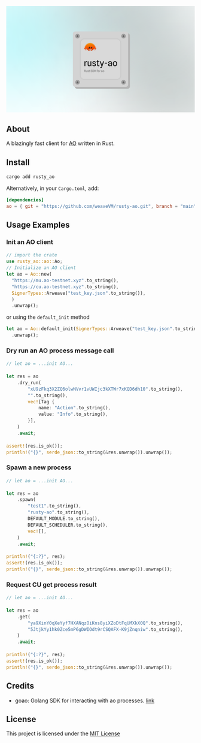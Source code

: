 <p align="center">
  <a href="https://wvm.dev">
    <img src="./assets/banner.png">
  </a>
</p>

## About
A blazingly fast client for [AO](https://ao.arweave.dev) written in Rust.

## Install

```bash
cargo add rusty_ao
```

Alternatively, in your `Cargo.toml`, add:

```Cargo.toml
[dependencies]
ao = { git = "https://github.com/weaveVM/rusty-ao.git", branch = "main" }
```

## Usage Examples

### Init an AO client

```rust
// import the crate
use rusty_ao::ao::Ao;
// Initialize an AO client 
let ao = Ao::new(
  "https://mu.ao-testnet.xyz".to_string(),
  "https://cu.ao-testnet.xyz".to_string(),
  SignerTypes::Arweave("test_key.json".to_string()),
  )
  .unwrap();
```

or using the `default_init` method

```rust
let ao = Ao::default_init(SignerTypes::Arweave("test_key.json".to_string()))
  .unwrap();
```
### Dry run an AO process message call

```rust
// let ao = ...init AO...

let res = ao
    .dry_run(
        "xU9zFkq3X2ZQ6olwNVvr1vUWIjc3kXTWr7xKQD6dh10".to_string(),
        "".to_string(),
        vec![Tag {
            name: "Action".to_string(),
            value: "Info".to_string(),
        }],
    )
    .await;

assert!(res.is_ok());
println!("{}", serde_json::to_string(&res.unwrap()).unwrap());
```

### Spawn a new process

```rust
// let ao = ...init AO...

let res = ao
    .spawn(
        "test1".to_string(),
        "rusty-ao".to_string(),
        DEFAULT_MODULE.to_string(),
        DEFAULT_SCHEDULER.to_string(),
        vec![],
    )
    .await;

println!("{:?}", res);
assert!(res.is_ok());
println!("{}", serde_json::to_string(&res.unwrap()).unwrap());
```
### Request CU get process result

```rust
// let ao = ...init AO...

let res = ao
    .get(
        "ya9XinY0qXeYyf7HXANqzOiKns8yiXZoDtFqUMXkX0Q".to_string(),
        "5JtjkYy1hk0Zce5mP6gDWIOdt9rCSQAFX-K9jZnqniw".to_string(),
    )
    .await;

println!("{:?}", res);
assert!(res.is_ok());
println!("{}", serde_json::to_string(&res.unwrap()).unwrap());
```

## Credits
- goao: Golang SDK for interacting with ao processes. [link](https://github.com/permadao/goao)

## License
This project is licensed under the [MIT License](./LICENSE)